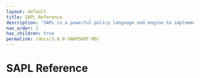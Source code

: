 ```yaml
---
layout: default
title: SAPL Reference
description: "SAPL is a powerful policy language and engine to implement Attribute-based access control (ABAC). It comes with developement tools for testing, authorization servers, authoring tools. Framework integrations are available for Spring, Axon, and Vaadin to provide flexible policy enforcement points (PEPs) in your application."
nav_order: 1
has_children: true
permalink: /docs/3.0.0-SNAPSHOT-MD/
---
```


# SAPL Reference
<!--
<button class="btn js-toggle-dark-mode">Preview dark color scheme</button>
-->
<script>
const toggleDarkMode = document.querySelector('.js-toggle-dark-mode');

jtd.addEvent(toggleDarkMode, 'click', function(){
  if (jtd.getTheme() === 'dark') {
    jtd.setTheme('light');
    toggleDarkMode.textContent = 'Preview dark color scheme';
  } else {
    jtd.setTheme('dark');
    toggleDarkMode.textContent = 'Return to the light side';
  }
});
</script>

